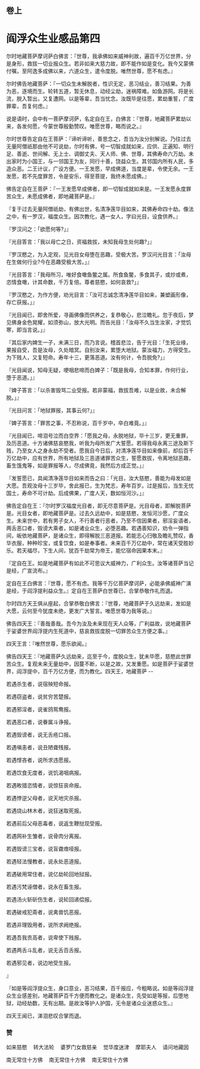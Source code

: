 <hgroup>
  <h2>卷上</h2>
  <h1>阎浮众生业感品第四</h1>
</hgroup>

<p>尔时地藏菩萨摩诃萨白佛言：『世尊，我承佛如来威神利故，遍百千万亿世界，分是身形，救拔一切业报众生。若非如来大慈力故，即不能作如是变化。我今又蒙佛付嘱，至阿逸多成佛以来，六道众生，遣令度脱。唯然世尊，愿不有虑。』</p>

<p>尔时佛告地藏菩萨：『一切众生未解脱者，性识无定，恶习结业，善习结果。为善为恶，逐境而生。轮转五道，暂无休息，动经尘劫，迷祸障难。如鱼游网。将是长流，脱入暂出，又复遭网。以是等辈，吾当忧念。汝既毕是往愿，累劫重誓，广度罪辈，吾复何虑。』</p>

<p>说是语时，会中有一菩萨摩诃萨，名定自在王，白佛言：『世尊，地藏菩萨累劫以来，各发何愿，今蒙世尊殷勤赞叹。唯愿世尊，略而说之。』</p>

<p>尔时世尊告定自在王菩萨：『谛听谛听，善思念之，吾当为汝分别解说。乃往过去无量阿僧祇那由他不可说劫，尔时有佛，号一切智成就如来，应供、正遍知、明行足、善逝、世间解、无上士、调御丈夫、天人师、佛、世尊，其佛寿命六万劫。未出家时为小国王，与一邻国王为友，同行十善，饶益众生。其邻国内所有人民，多造众恶。二王计议，广设方便。一王发愿，早成佛道，当度是辈，令使无余。一王发愿，若不先度罪苦，令是安乐，得至菩提，我终未愿成佛。』</p>

<p>佛告定自在王菩萨：『一王发愿早成佛者，即一切智成就如来是。一王发愿永度罪苦众生，未愿成佛者，即地藏菩萨是。』</p>

<p>『复于过去无量阿僧祇劫，有佛出世，名清净莲华目如来，其佛寿命四十劫。像法之中，有一罗汉，福度众生。因次教化，遇一女人，字曰光目，设食供养。』</p>

<p>『罗汉问之：「欲愿何等?」』</p>

<p>『光目答言：「我以母亡之日，资福救拔，未知我母生处何趣?」』</p>

<p>『罗汉愍之，为入定观，见光目女母堕在恶趣，受极大苦。罗汉问光目言：「汝母在生做何行业?今在恶趣受极大苦。」』</p>

<p>『光目答言：「我母所习，唯好食噉鱼鳖之属。所食鱼鳖，多食其子，或炒或煮，恣情食噉，计其命数，千万复倍。尊者慈愍，如何哀救?」』</p>

<p>『罗汉愍之，为作方便，劝光目言：「汝可志诚念清净莲华目如来，兼塑画形像，存亡获报。」』</p>

<p>『光目闻已，即舍所爱，寻画佛像而供养之，复恭敬心，悲泣瞻礼。忽于夜后，梦见佛身金色晃耀，如须弥山，放大光明。而告光目：「汝母不久当生汝家，才觉饥寒，即当言说。」』</p>

<p>『其后家内婢生一子，未满三日，而乃言说。稽首悲泣，告于光目：「生死业缘，果报自受，吾是汝母，久处暗冥。自别汝来，累堕大地狱。蒙汝福力，方得受生。为下贱人，又复短命。寿年十三，更落恶道。汝有何计，令吾脱免?」』</p>

<p>『光目闻说，知母无疑，哽咽悲啼而白婢子：「既是我母，合知本罪，作何行业，堕于恶道。」』</p>

<p>『婢子答言：「以杀害毁骂二业受报。若非蒙福，救拔吾难，以是业故，未合解脱。」』</p>

<p>『光目问言：「地狱罪报，其事云何?」』</p>

<p>『婢子答言：「罪苦之事，不忍称说，百千岁中，卒白难竟。」』</p>

<p>『光目闻已，啼泪号泣而白空界：「愿我之母，永脱地狱，毕十三岁，更无重罪，及历恶道。十方诸佛慈哀愍我，听我为母所发广大誓愿。若得我母永离三途及斯下贱，乃至女人之身永劫不受者。愿我自今日后，对清净莲华目如来像前，却后百千万亿劫中，应有世界，所有地狱及三恶道诸罪苦众生，誓愿救拔，令离地狱恶趣，畜生饿鬼等，如是罪报等人，尽成佛竟，我然后方成正觉。」』</p>

<p>『发誓愿已，具闻清净莲华目如来而告之曰：「光目，汝大慈愍，善能为母发如是大愿。吾观汝母十三岁毕，舍此报已，生为梵志，寿年百岁。过是报后，当生无忧国土，寿命不可计劫。后成佛果，广度人天，数如恒河沙。」』</p>

<p>佛告定自在王：『尔时罗汉福度光目者，即无尽意菩萨是。光目母者，即解脱菩萨是。光目女者，即地藏菩萨是。过去久远劫中，如是慈愍，发恒河沙愿，广度众生。未来世中，若有男子女人，不行善者行恶者，乃至不信因果者，邪淫妄语者，两舌恶口者，毁谤大乘者，如是诸业众生，必堕恶趣。若遇善知识，劝令一弹指间，皈依地藏菩萨，是诸众生，即得解脱三恶道报。若能志心归敬及瞻礼赞叹，香华衣服，种种珍宝，或复饮食，如是奉事者。未来百千万亿劫中，常在诸天受胜妙乐。若天福尽，下生人间，犹百千劫常为帝王，能忆宿命因果本末。』</p>

<p>『定自在王。如是地藏菩萨有如此不可思议大威神力，广利众生。汝等诸菩萨当记是经，广宣流布。』</p>

<p>定自在王白佛言：『世尊，愿不有虑。我等千万亿菩萨摩诃萨，必能承佛威神广演是经，于阎浮提利益众生。』定自在王菩萨白世尊已，合掌恭敬作礼而退。</p>

<p>尔时四方天王俱从座起，合掌恭敬白佛言：『世尊，地藏菩萨于久远劫来，发如是大愿，云何至今犹度未绝，更发广大誓言。唯愿世尊为我等说。』</p>

<p>佛告四天王：『善哉善哉。吾今为汝及未来现在天人众等，广利益故，说地藏菩萨于娑婆世界阎浮提内生死道中，慈哀救拔度脱一切罪苦众生方便之事。』</p>

<p>四天王言：『唯然世尊，愿乐欲闻。』</p>

<p>佛告四天王：『地藏菩萨久远劫来，迄至于今，度脱众生，犹未毕愿，慈愍此世罪苦众生。复观未来无量劫中，因蔓不断，以是之故，又发重愿。如是菩萨于娑婆世界，阎浮提中，百千万亿方便，而为教化。四天王，地藏菩萨 --</p>

<div class="inline-paragraph">
<p>若遇杀生者，说宿殃短命报。</p>

<p>若遇窃盗者，说贫穷苦楚报。</p>

<p>若遇邪淫者，说雀鸽鸳鸯报。</p>

<p>若遇恶口者，说眷属斗诤报。</p>

<p>若遇毁谤者，说无舌疮口报。</p>

<p>若遇嗔恚者，说丑陋聋残报。</p>

<p>若遇悭吝者，说所求违愿报。</p>

<p>若遇饮食无度者，说饥渴咽病报。</p>

<p>若遇畋猎恣情者，说惊狂丧命报。</p>

<p>若遇悖逆父母者，说天地灾杀报。</p>

<p>若遇烧山林木者，说狂迷取死报。</p>

<p>若遇前后父母恶毒者，说返生鞭挞现受报。</p>

<p>若遇网补生雏者，说骨肉分离报。</p>

<p>若遇毁谤三宝者，说盲聋瘖哑报。</p>

<p>若遇轻法慢教者，说永处恶道报。</p>

<p>若遇破用常住者，说亿劫轮回地狱报。</p>

<p>若遇污梵诬僧者，说永在畜生报。</p>

<p>若遇汤火斩斫伤生者，说轮回递偿报。</p>

<p>若遇破戒犯斋者，说禽兽饥恶报。</p>

<p>若遇非理毁用者，说所求阙绝报。</p>

<p>若遇吾我贡高者，说卑使下贱报。</p>

<p>若遇两舌斗乱者，说无舌百舌报。</p>

<p>若遇邪见者，说边地受生报。</p>

<p>』</p>

</div>

<p>『如是等阎浮提众生，身口意业，恶习结果，百千报应，今粗略说。如是等阎浮提众生业感差别，地藏菩萨百千方便而教化之。是诸众生，先受如是等报，后堕地狱，动经劫数，无有出期。是故汝等护人护国，无令是诸众业迷惑众生。』</p>

<p>四天王闻已，涕泪悲叹合掌而退。</p>

<h3>赞</h3>

<pre>如来慈愍  转大法轮  婆罗门女救慈亲  觉华度迷津  摩耶夫人  请问地藏因</pre>

<pre>南无常住十方佛  南无常住十方佛  南无常住十方佛</pre>
